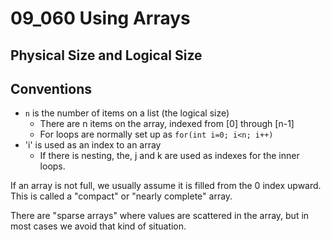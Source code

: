 # 09_060 Using Arrays

## Physical Size and Logical Size

## Conventions

* `n` is the number of items on a list (the logical size)
  * There are n items on the array, indexed from [0] through [n-1]
  * For loops are normally set up as `for(int i=0; i<n; i++)`
* 'i' is used as an index to an array
  * If there is nesting, the, j and k are used as indexes for the inner loops.

If an array is not full, we usually assume it is filled from the 0 index upward.  This is called a "compact" or "nearly complete" array.

There are "sparse arrays" where values are scattered in the array, but in most cases we avoid that kind of situation.